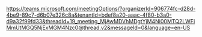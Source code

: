 https://teams.microsoft.com/meetingOptions/?organizerId=906774fc-d28d-4be9-89c7-d6b07e326c8a&tenantId=bdef8a20-aaac-4f80-b3a0-d9a32f99fd33&threadId=19_meeting_MjAwMDVhMDgtYjM4Ni00MTQ2LWFiMmUtMGQ5NjExMGM4Nzc0@thread.v2&messageId=0&language=en-US
